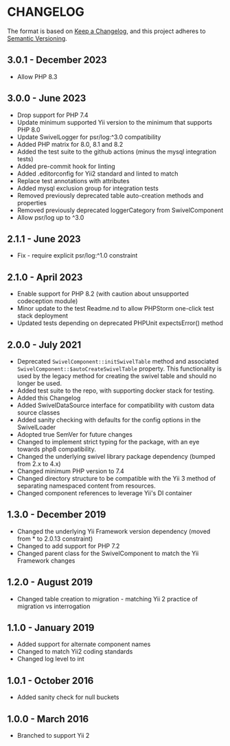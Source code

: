 CHANGELOG
=========

The format is based on [Keep a Changelog](https://keepachangelog.com/en/1.0.0/), and this project adheres
to [Semantic Versioning](https://semver.org/spec/v2.0.0.html).

3.0.1 - December 2023
-----------------
* Allow PHP 8.3

3.0.0 - June 2023
-----------------
* Drop support for PHP 7.4
* Update minimum supported Yii version to the minimum that supports PHP 8.0
* Update SwivelLogger for psr/log:^3.0 compatibility
* Added PHP matrix for 8.0, 8.1 and 8.2
* Added the test suite to the github actions (minus the mysql integration tests)
* Added pre-commit hook for linting
* Added .editorconfig for Yii2 standard and linted to match
* Replace test annotations with attributes
* Added mysql exclusion group for integration tests
* Removed previously deprecated table auto-creation methods and properties
* Removed previously deprecated loggerCategory from SwivelComponent
* Allow psr/log up to ^3.0

2.1.1 - June 2023
-----------------
* Fix - require explicit psr/log:^1.0 constraint

2.1.0 - April 2023
-----------------
* Enable support for PHP 8.2 (with caution about unsupported codeception module)
* Minor update to the test Readme.nd to allow PHPStorm one-click test stack deployment
* Updated tests depending on deprecated PHPUnit expectsError() method


2.0.0 - July 2021
-----------------

* Deprecated `SwivelComponent::initSwivelTable` method and associated `SwivelComponent::$autoCreateSwivelTable`
  property. This functionality is used by the legacy method for creating the swivel table and should no longer be used.
* Added test suite to the repo, with supporting docker stack for testing.
* Added this Changelog
* Added SwivelDataSource interface for compatibility with custom data source classes
* Added sanity checking with defaults for the config options in the SwivelLoader
* Adopted true SemVer for future changes
* Changed to implement strict typing for the package, with an eye towards php8 compatibility.
* Changed the underlying swivel library package dependency (bumped from 2.x to 4.x)
* Changed minimum PHP version to 7.4
* Changed directory structure to be compatible with the Yii 3 method of separating namespaced content from resources.
* Changed component references to leverage Yii's DI container

1.3.0 - December 2019
---------------------
* Changed the underlying Yii Framework version dependency (moved from * to 2.0.13 constraint)
* Changed to add support for PHP 7.2
* Changed parent class for the SwivelComponent to match the Yii Framework changes

1.2.0 - August 2019
------------------
* Changed table creation to migration - matching Yii 2 practice of migration vs interrogation

1.1.0 - January 2019
--------------------
* Added support for alternate component names
* Changed to match Yii2 coding standards
* Changed log level to int

1.0.1 - October 2016
------------------
* Added sanity check for null buckets

1.0.0 - March 2016
----------------
* Branched to support Yii 2
